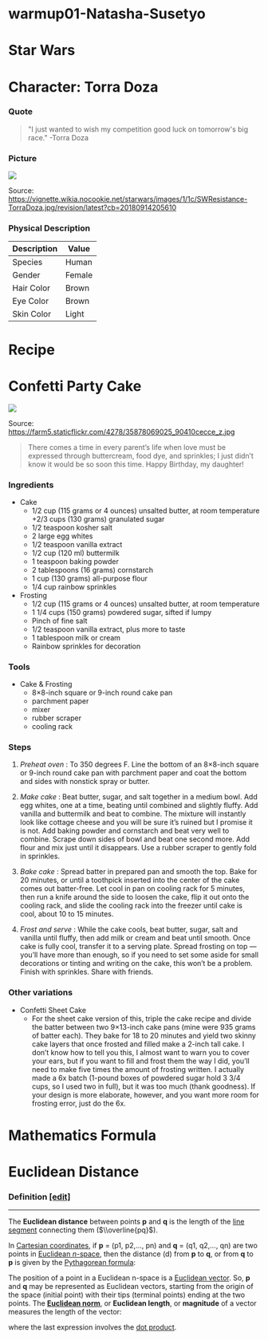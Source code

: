 warmup01-Natasha-Susetyo
================

**Star Wars**
=============

Character: Torra Doza
=====================

### Quote

> "I just wanted to wish my competition good luck on tomorrow's big race." -Torra Doza

### Picture

![](https://vignette.wikia.nocookie.net/starwars/images/1/1c/SWResistance-TorraDoza.jpg/revision/latest?cb=20180914205610)

Source: <https://vignette.wikia.nocookie.net/starwars/images/1/1c/SWResistance-TorraDoza.jpg/revision/latest?cb=20180914205610>

### Physical Description

| Description | Value  |
|-------------|--------|
| Species     | Human  |
| Gender      | Female |
| Hair Color  | Brown  |
| Eye Color   | Brown  |
| Skin Color  | Light  |

**Recipe**
==========

Confetti Party Cake
===================

![](https://farm5.staticflickr.com/4278/35878069025_90410cecce_z.jpg)

Source: <https://farm5.staticflickr.com/4278/35878069025_90410cecce_z.jpg>

> There comes a time in every parent’s life when love must be expressed through buttercream, food dye, and sprinkles; I just didn’t know it would be so soon this time. Happy Birthday, my daughter!

### Ingredients

-   Cake
    -   1/2 cup (115 grams or 4 ounces) unsalted butter, at room temperature +2/3 cups (130 grams) granulated sugar
    -   1/2 teaspoon kosher salt
    -   2 large egg whites
    -   1/2 teaspoon vanilla extract
    -   1/2 cup (120 ml) buttermilk
    -   1 teaspoon baking powder
    -   2 tablespoons (16 grams) cornstarch
    -   1 cup (130 grams) all-purpose flour
    -   1/4 cup rainbow sprinkles
-   Frosting
    -   1/2 cup (115 grams or 4 ounces) unsalted butter, at room temperature
    -   1 1/4 cups (150 grams) powdered sugar, sifted if lumpy
    -   Pinch of fine salt
    -   1/2 teaspoon vanilla extract, plus more to taste
    -   1 tablespoon milk or cream
    -   Rainbow sprinkles for decoration

### Tools

-   Cake & Frosting
    -   8×8-inch square or 9-inch round cake pan
    -   parchment paper
    -   mixer
    -   rubber scraper
    -   cooling rack

### Steps

1.  *Preheat oven* : To 350 degrees F. Line the bottom of an 8×8-inch square or 9-inch round cake pan with parchment paper and coat the bottom and sides with nonstick spray or butter.

2.  *Make cake* : Beat butter, sugar, and salt together in a medium bowl. Add egg whites, one at a time, beating until combined and slightly fluffy. Add vanilla and buttermilk and beat to combine. The mixture will instantly look like cottage cheese and you will be sure it’s ruined but I promise it is not. Add baking powder and cornstarch and beat very well to combine. Scrape down sides of bowl and beat one second more. Add flour and mix just until it disappears. Use a rubber scraper to gently fold in sprinkles.

3.  *Bake cake* : Spread batter in prepared pan and smooth the top. Bake for 20 minutes, or until a toothpick inserted into the center of the cake comes out batter-free. Let cool in pan on cooling rack for 5 minutes, then run a knife around the side to loosen the cake, flip it out onto the cooling rack, and slide the cooling rack into the freezer until cake is cool, about 10 to 15 minutes.

4.  *Frost and serve* : While the cake cools, beat butter, sugar, salt and vanilla until fluffy, then add milk or cream and beat until smooth. Once cake is fully cool, transfer it to a serving plate. Spread frosting on top — you’ll have more than enough, so if you need to set some aside for small decorations or tinting and writing on the cake, this won’t be a problem. Finish with sprinkles. Share with friends.

### Other variations

-   Confetti Sheet Cake
    -   For the sheet cake version of this, triple the cake recipe and divide the batter between two 9×13-inch cake pans (mine were 935 grams of batter each). They bake for 18 to 20 minutes and yield two skinny cake layers that once frosted and filled make a 2-inch tall cake. I don’t know how to tell you this, I almost want to warn you to cover your ears, but if you want to fill and frost them the way I did, you’ll need to make five times the amount of frosting written. I actually made a 6x batch (1-pound boxes of powdered sugar hold 3 3/4 cups, so I used two in full), but it was too much (thank goodness). If your design is more elaborate, however, and you want more room for frosting error, just do the 6x.

**Mathematics Formula**
=======================

Euclidean Distance
==================

### Definition [\[edit\]]()

------------------------------------------------------------------------

The **Euclidean distance** between points **p** and **q** is the length of the [line segment]() connecting them ($\\overline{pq}$).

In [Cartesian coordinates](), if **p** = (p1, p2,..., pn) and **q** = (q1, q2,..., qn) are two points in [Euclidean *n*-space](), then the distance (d) from **p** to **q**, or from **q** to **p** is given by the [Pythagorean formula]():

The position of a point in a Euclidean n-space is a [Euclidean vector](). So, **p** and **q** may be represented as Euclidean vectors, starting from the origin of the space (initial point) with their tips (terminal points) ending at the two points. The [**Euclidean norm**](), or **Euclidean length**, or **magnitude** of a vector measures the length of the vector:

where the last expression involves the [dot product]().
